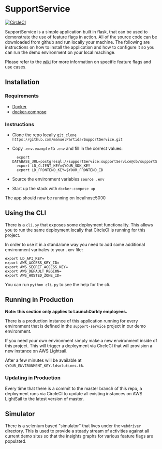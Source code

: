 # SupportService

[![CircleCI](https://circleci.com/gh/launchdarkly/SupportService.svg?style=shield)](https://circleci.com/gh/launchdarkly/SupportService)

SupportService is a simple application built in flask, that can be used to demonstrate the use of feature flags in action. All of the source code can be downloaded from github and run locally your machine. The following are instructions on how to install the application and how to configure it so you can run the demo environment on your local machinge. 

Please refer to the [wiki](https://github.com/launchdarkly/SupportService/wiki) for 
more information on specific feature flags and use cases. 

## Installation 

### Requirements 

* [Docker](https://www.docker.com/)
* [docker-compose](https://docs.docker.com/compose/)

### Instructions 

* Clone the repo locally `git clone https://github.com/manuelPartida/SupportService.git`
* Copy `.env.example` to `.env` and fill in the correct values:

        export DATABASE_URL=postgresql://supportService:supportService@db/supportService
        export LD_CLIENT_KEY=$YOUR_SDK_KEY
        export LD_FRONTEND_KEY=$YOUR_FRONTEND_ID

* Source the environment variables `source .env`
* Start up the stack with `docker-compose up`

The app should now be running on localhost:5000 

## Using the CLI 

There is a `cli.py` that exposes some deployment functionality. This allows you 
to run the same deployment locally that CircleCI is running for this project. 

In order to use it in a standalone way you need to add some additional environment
varibales to your `.env` file: 

    export LD_API_KEY=
    export AWS_ACCESS_KEY_ID=
    export AWS_SECRET_ACCESS_KEY=
    export AWS_DEFAULT_REGION=
    export AWS_HOSTED_ZONE_ID=

You can run `python cli.py` to see the help for the cli. 

## Running in Production 

**Note: this section only applies to LaunchDarkly employees.**

There is a production instance of this application running for every 
environment that is defined in the `support-service` project in our demo 
environment.

If you need your own environment simply make a new environment inside of this 
project. This will trigger a deployment via CircleCI that will provision a 
new instance on AWS Lightsail. 

After a few minutes will be available at `$YOUR_ENVIRONMENT_KEY.ldsolutions.tk`.

### Updating in Production 

Every time that there is a commit to the master branch of this repo, a deployment 
runs via CircleCI to update all existing instances on AWS LightSail to the latest
version of master.

## Simulator 

There is a selenium based "simulator" that lives under the `webdriver` directory.
This is used to provide a steady stream of activities against all current demo 
sites so that the insights graphs for various feature flags are populated. 

<!-- TODO: Document this piece better  -->